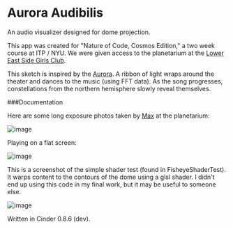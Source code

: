 Aurora Audibilis
======

An audio visualizer designed for dome projection.

This app was created for "Nature of Code, Cosmos Edition," a two week course at ITP / NYU. We were given access to the planetarium at the [Lower East Side Girls Club](http://www.girlsclub.org/).

This sketch is inspired by the [Aurora](http://en.wikipedia.org/wiki/Aurora_Borealis). A ribbon of light wraps around the theater and dances to the music (using FFT data). As the song progresses, constellations from the northern hemisphere slowly reveal themselves. 

###Documentation

Here are some long exposure photos taken by [Max](http://maxmadesign.com/) at the planetarium:  

![image](https://raw.github.com/wdlindmeier/Cosmos/master/dome_shots.jpg)

  
Playing on a flat screen:  

![image](https://raw.github.com/wdlindmeier/Cosmos/master/screenshot.jpg)
  

This is a screenshot of the simple shader test (found in FisheyeShaderTest). It warps content to the contours of the dome using a glsl shader. I didn't end up using this code in my final work, but it may be useful to someone else.

![image](https://raw.github.com/wdlindmeier/Cosmos/master/shader_test.jpg)

Written in Cinder 0.8.6 (dev). 
